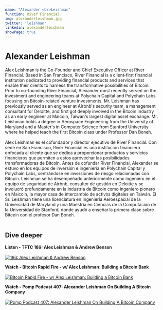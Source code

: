 ```yaml
---
name: "Alexander <br>Leishman"
function: River Financial
img: alexanderleishman.jpg
twitter: 'leishman'
linkedin: alexanderleishman
showPage: true
---
```


# Alexander Leishman
 
Alex Leishman is the Co-Founder and Chief Executive Officer at River Financial. Based in San Francisco, River Financial is a client-first financial institution dedicated to providing financial products and services that enable their clients to harness the transformative possibilities of Bitcoin. Prior to co-founding River Financial, Alexander most recently served on the investment and engineering teams at Polychain Capital and Polychain Labs focusing on Bitcoin-related venture investments. Mr. Leishman has previously served as an engineer at Airbnb's security team, a management consultant for Deloitte, and first got deeply involved in the Bitcoin industry as an early engineer at Maicoin, Taiwan's largest digital asset exchange. Mr. Leishman holds a degree in Aerospace Engineering from the University of Maryland and a Master's in Computer Science from Stanford University where he helped teach the first Bitcoin class under Professor Dan Boneh.
<br><br>
Alex Leishman es el cofundador y director ejecutivo de River Financial. Con sede en San Francisco, River Financial es una institución financiera enfocada al cliente que se dedica a proporcionar productos y servicios financieros que permiten a estos aprovechar las posibilidades transformadoras de Bitcoin. Antes de cofundar River Financial, Alexander se estuvo en los equipos de inversión e ingeniería en Polychain Capital y Polychain Labs, centrándose en inversiones de riesgo relacionadas con Bitcoin. Leishman se ha desempeñado anteriormente como ingeniero en el equipo de seguridad de Airbnb, consultor de gestión en Deloitte y se involucró profundamente en la industria de Bitcoin como ingeniero pionero en Maicoin, la mayor casa de intercambio de activos digitales en Taiwán. El Sr. Leishman tiene una licenciatura en Ingeniería Aeroespacial de la Universidad de Maryland y una Maestría en Ciencias de la Computación de la Universidad de Stanford, donde ayudó a enseñar la primera clase sobre Bitcoin con el profesor Dan Boneh.
<br><br>

## Dive deeper

<div class="grid grid-cols-1 md:grid-cols-2 gap-5">
<div class="p-3 my-2">

**Listen - TFTC 186: Alex Leishman & Andrew Benson** <br><br>
[ ![186: Alex Leishman & Andrew Benson](/content/alex_tales.png)](https://anchor.fm/tales-from-the-crypt/episodes/186-Alex-Leishman--Andrew-Benson-eicsi6/)
</div>

<div class="p-3 my-2">

**Watch - Bitcoin Rapid Fire - w/ Alex Leishman: Building a Bitcoin Bank** <br><br>
[ ![Bitcoin Rapid Fire - w/ Alex Leishman: Building a Bitcoin Bank](/content/alex_rapidfire.png)](https://www.youtube.com/watch?v=z748YqKzOHc/)
</div>

<div class="p-3 my-2">

**Watch - Pomp Podcast 407: Alexander Leishman On Building A Bitcoin Company** <br><br>
[ ![Pomp Podcast 407: Alexander Leishman On Building A Bitcoin Company](/content/alex_pomp.png)](https://www.youtube.com/watch?v=UIt-_iFnn08/)
</div>

</div>

<br>

